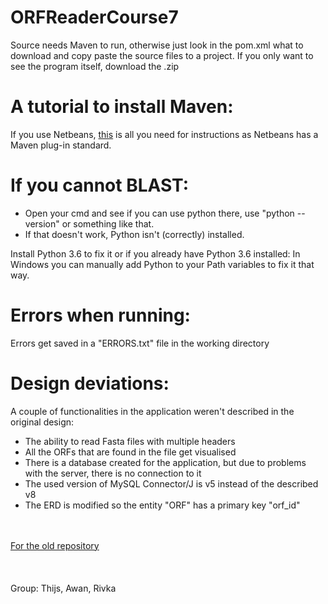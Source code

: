# ORFReaderCourse7

Source needs Maven to run, otherwise just look in the pom.xml what to download and copy paste the source files to a project.
If you only want to see the program itself, download the .zip

# A tutorial to install Maven:
If you use Netbeans, <a href="https://youtu.be/3ODSQ0EpoQI?list=LLIf5VI5xhBnqfYTVi7Gz2cg">this</a> is all you need for instructions as Netbeans has a Maven plug-in standard.

# If you cannot BLAST:
<ul>
  <li>Open your cmd and see if you can use python there, use "python --version" or something like that.</li>
  <li>If that doesn't work, Python isn't (correctly) installed.</li>
</ul>
Install Python 3.6 to fix it or if you already have Python 3.6 installed: In Windows you can manually add Python to your Path variables to fix it that way.

# Errors when running:
Errors get saved in a "ERRORS.txt" file in the working directory


# Design deviations:
A couple of functionalities in the application weren't described in the original design:
<ul>
  <li>The ability to read Fasta files with multiple headers</li>
  <li>All the ORFs that are found in the file get visualised</li>
  <li>There is a database created for the application, but due to problems with the server, there is no connection to it</li>
  <li>The used version of MySQL Connector/J is v5 instead of the described v8</li>
  <li>The ERD is modified so the entity "ORF" has a primary key "orf_id"</li>
</ul>
<br><br>
<a href="https://github.com/youixentoo/ORFReaderCourse7OLD">For the old repository</a>
<br><br><br><br>Group: Thijs, Awan, Rivka
